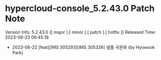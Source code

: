 # hypercloud-console_5.2.43.0 Patch Note

Version Info: 5.2.43.0 ([ major ].[ minor ].[ patch ].[ hotfix ])
Released Time: 2023-06-23 06:45:18

- 2023-06-22 [feat][IMS 305293][IMS 305326] 샘플 국문화 (by Hyowook Park) 
